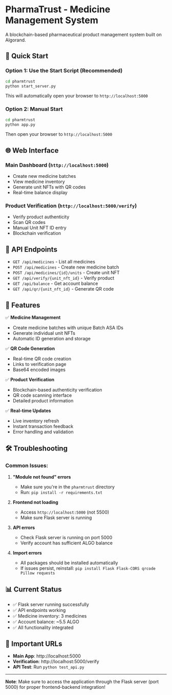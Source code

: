 # PharmaTrust - Medicine Management System

A blockchain-based pharmaceutical product management system built on Algorand.

## 🚀 Quick Start

### Option 1: Use the Start Script (Recommended)
```bash
cd pharmtrust
python start_server.py
```
This will automatically open your browser to `http://localhost:5000`

### Option 2: Manual Start
```bash
cd pharmtrust
python app.py
```
Then open your browser to `http://localhost:5000`

## 🌐 Web Interface

### Main Dashboard (`http://localhost:5000`)
- Create new medicine batches
- View medicine inventory
- Generate unit NFTs with QR codes
- Real-time balance display

### Product Verification (`http://localhost:5000/verify`)
- Verify product authenticity
- Scan QR codes
- Manual Unit NFT ID entry
- Blockchain verification

## 🔧 API Endpoints

- `GET /api/medicines` - List all medicines
- `POST /api/medicines` - Create new medicine batch
- `POST /api/medicines/{id}/units` - Create unit NFT
- `GET /api/verify/{unit_nft_id}` - Verify product
- `GET /api/balance` - Get account balance
- `GET /api/qr/{unit_nft_id}` - Generate QR code

## 📱 Features

✅ **Medicine Management**
- Create medicine batches with unique Batch ASA IDs
- Generate individual unit NFTs
- Automatic ID generation and storage

✅ **QR Code Generation**
- Real-time QR code creation
- Links to verification page
- Base64 encoded images

✅ **Product Verification**
- Blockchain-based authenticity verification
- QR code scanning interface
- Detailed product information

✅ **Real-time Updates**
- Live inventory refresh
- Instant transaction feedback
- Error handling and validation

## 🛠️ Troubleshooting

### Common Issues:

1. **"Module not found" errors**
   - Make sure you're in the `pharmtrust` directory
   - Run: `pip install -r requirements.txt`

2. **Frontend not loading**
   - Access `http://localhost:5000` (not 5500)
   - Make sure Flask server is running

3. **API errors**
   - Check Flask server is running on port 5000
   - Verify account has sufficient ALGO balance

4. **Import errors**
   - All packages should be installed automatically
   - If issues persist, reinstall: `pip install Flask Flask-CORS qrcode Pillow requests`

## 📊 Current Status

- ✅ Flask server running successfully
- ✅ API endpoints working
- ✅ Medicine inventory: 3 medicines
- ✅ Account balance: ~5.5 ALGO
- ✅ All functionality integrated

## 🔗 Important URLs

- **Main App**: http://localhost:5000
- **Verification**: http://localhost:5000/verify
- **API Test**: Run `python test_api.py`

---

**Note**: Make sure to access the application through the Flask server (port 5000) for proper frontend-backend integration!
